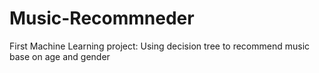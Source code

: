 # Music-Recommneder
First Machine Learning project: Using decision tree to recommend music base on age and gender
